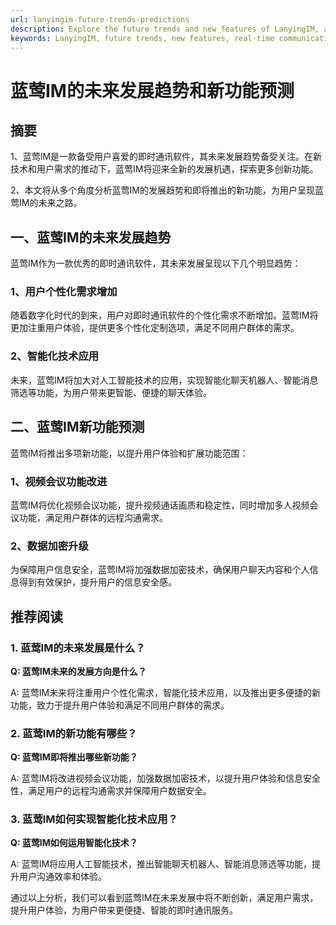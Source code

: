 ```yaml
---
url: lanyingim-future-trends-predictions
description: Explore the future trends and new features of LanyingIM, a real-time communication software.
keywords: LanyingIM, future trends, new features, real-time communication software
---
```


# 蓝莺IM的未来发展趋势和新功能预测

## 摘要

1、蓝莺IM是一款备受用户喜爱的即时通讯软件，其未来发展趋势备受关注。在新技术和用户需求的推动下，蓝莺IM将迎来全新的发展机遇，探索更多创新功能。

2、本文将从多个角度分析蓝莺IM的发展趋势和即将推出的新功能，为用户呈现蓝莺IM的未来之路。

## 一、蓝莺IM的未来发展趋势

蓝莺IM作为一款优秀的即时通讯软件，其未来发展呈现以下几个明显趋势：

### 1、用户个性化需求增加

随着数字化时代的到来，用户对即时通讯软件的个性化需求不断增加。蓝莺IM将更加注重用户体验，提供更多个性化定制选项，满足不同用户群体的需求。

### 2、智能化技术应用

未来，蓝莺IM将加大对人工智能技术的应用，实现智能化聊天机器人、智能消息筛选等功能，为用户带来更智能、便捷的聊天体验。

## 二、蓝莺IM新功能预测

蓝莺IM将推出多项新功能，以提升用户体验和扩展功能范围：

### 1、视频会议功能改进

蓝莺IM将优化视频会议功能，提升视频通话画质和稳定性，同时增加多人视频会议功能，满足用户群体的远程沟通需求。

### 2、数据加密升级

为保障用户信息安全，蓝莺IM将加强数据加密技术，确保用户聊天内容和个人信息得到有效保护，提升用户的信息安全感。

## 推荐阅读

### 1. 蓝莺IM的未来发展是什么？

**Q: 蓝莺IM未来的发展方向是什么？**

A: 蓝莺IM未来将注重用户个性化需求，智能化技术应用，以及推出更多便捷的新功能，致力于提升用户体验和满足不同用户群体的需求。

### 2. 蓝莺IM的新功能有哪些？

**Q: 蓝莺IM即将推出哪些新功能？**

A: 蓝莺IM将改进视频会议功能，加强数据加密技术，以提升用户体验和信息安全性，满足用户的远程沟通需求并保障用户数据安全。

### 3. 蓝莺IM如何实现智能化技术应用？

**Q: 蓝莺IM如何运用智能化技术？**

A: 蓝莺IM将应用人工智能技术，推出智能聊天机器人、智能消息筛选等功能，提升用户沟通效率和体验。

通过以上分析，我们可以看到蓝莺IM在未来发展中将不断创新，满足用户需求，提升用户体验，为用户带来更便捷、智能的即时通讯服务。